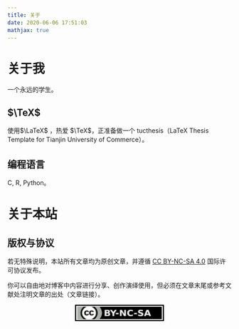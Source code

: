 ```yaml
---
title: 关于
date: 2020-06-06 17:51:03
mathjax: true
---
```


# 关于我
一个永远的学生。

## $\TeX$
使用$\LaTeX$ ，热爱 $\TeX$，正准备做一个 tucthesis（LaTeX Thesis Template for Tianjin University of Commerce）。

## 编程语言
C, R, Python。

# 关于本站

## 版权与协议
若无特殊说明，本站所有文章均为原创文章，并遵循 [CC BY-NC-SA 4.0](http://creativecommons.org/licenses/by-nc-sa/4.0/) 国际许可协议发布。

你可以自由地对博客中内容进行分享、创作演绎使用，但必须在文章末尾或参考文献处注明文章的出处（文章链接）。

<a rel="license" href="http://creativecommons.org/licenses/by-nc-sa/4.0/"><img alt="知识共享许可协议" style="display: block; margin: 0 auto;" width="200" src="/images/cc-by-nc-sa.svg" />
